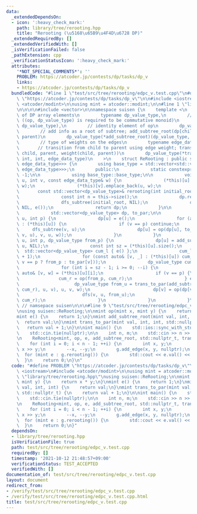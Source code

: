 ```yaml
---
data:
  _extendedDependsOn:
  - icon: ':heavy_check_mark:'
    path: library/tree/rerooting.hpp
    title: "Rerooting (\u5168\u65B9\u4F4D\u6728 DP)"
  _extendedRequiredBy: []
  _extendedVerifiedWith: []
  _isVerificationFailed: false
  _pathExtension: cpp
  _verificationStatusIcon: ':heavy_check_mark:'
  attributes:
    '*NOT_SPECIAL_COMMENTS*': ''
    PROBLEM: https://atcoder.jp/contests/dp/tasks/dp_v
    links:
    - https://atcoder.jp/contests/dp/tasks/dp_v
  bundledCode: "#line 1 \"test/src/tree/rerooting/edpc_v.test.cpp\"\n#define PROBLEM\
    \ \"https://atcoder.jp/contests/dp/tasks/dp_v\"\n\n#include <iostream>\n#include\
    \ <atcoder/modint>\n\nusing mint = atcoder::modint;\n\n#line 1 \"library/tree/rerooting.hpp\"\
    \n\n\n\n#include <vector>\n\nnamespace suisen {\n    template <\n        // type\
    \ of DP array elements\n        typename dp_value_type,\n        // merge children\
    \ ((op, dp_value_type) is required to be commutative monoid)\n        dp_value_type(*op)(dp_value_type,\
    \ dp_value_type),\n        // identity element of op\n        dp_value_type(*e)(),\n\
    \        // add info as a root of subtree; add_subtree_root(dp[child], child,\
    \ parent)\n        dp_value_type(*add_subtree_root)(dp_value_type, int, int),\n\
    \        // type of weights on the edges\n        typename edge_data_type,\n \
    \       // transition from child to parent using edge weight; trans_to_par(dp[child],\
    \ child, parent, weight(child, parent))\n        dp_value_type(*trans_to_par)(dp_value_type,\
    \ int, int, edge_data_type)\n    >\n    struct ReRooting : public std::vector<std::vector<std::pair<int,\
    \ edge_data_type>>> {\n        using base_type = std::vector<std::vector<std::pair<int,\
    \ edge_data_type>>>;\n        public:\n            static constexpr int NIL =\
    \ -1;\n\n            using base_type::base_type;\n\n            void add_edge(int\
    \ u, int v, const edge_data_type& w) {\n                (*this)[u].emplace_back(v,\
    \ w);\n                (*this)[v].emplace_back(u, w);\n            }\n\n     \
    \       const std::vector<dp_value_type>& rerooting(int initial_root = 0) {\n\
    \                const int n = this->size();\n                dp.resize(n), to_par.resize(n);\n\
    \                dfs_subtree(initial_root, NIL);\n                dfs(initial_root,\
    \ NIL, e());\n                return dp;\n            }\n\n        private:\n\
    \            std::vector<dp_value_type> dp, to_par;\n\n            void dfs_subtree(int\
    \ u, int p) {\n                dp[u] = e();\n                for (auto [v, w]\
    \ : (*this)[u]) {\n                    if (v == p) continue;\n               \
    \     dfs_subtree(v, u);\n                    dp[u] = op(dp[u], to_par[v] = trans_to_par(add_subtree_root(dp[v],\
    \ v, u), v, u, w));\n                }\n            }\n            void dfs(int\
    \ u, int p, dp_value_type from_p) {\n                dp[u] = add_subtree_root(dp[u],\
    \ u, NIL);\n                const int sz = (*this)[u].size();\n              \
    \  std::vector<dp_value_type> cum_l { e() };\n                cum_l.reserve(sz\
    \ + 1);\n                for (const auto& [v, _] : (*this)[u]) cum_l.push_back(op(cum_l.back(),\
    \ v == p ? from_p : to_par[v]));\n                dp_value_type cum_r = e();\n\
    \                for (int i = sz - 1; i >= 0; --i) {\n                    const\
    \ auto& [v, w] = (*this)[u][i];\n                    if (v == p) {\n         \
    \               cum_r = op(from_p, cum_r);\n                    } else {\n   \
    \                     dp_value_type from_u = trans_to_par(add_subtree_root(op(cum_l[i],\
    \ cum_r), u, v), u, v, w);\n                        dp[v] = op(dp[v], from_u);\n\
    \                        dfs(v, u, from_u);\n                        cum_r = op(to_par[v],\
    \ cum_r);\n                    }\n                }\n            }\n    };\n}\
    \ // namsepace suisen\n\n\n#line 9 \"test/src/tree/rerooting/edpc_v.test.cpp\"\
    \nusing suisen::ReRooting;\n\nmint op(mint x, mint y) {\n    return x * y;\n}\n\
    mint e() {\n    return 1;\n}\nmint add_subtree_root(mint val, int, int) {\n  \
    \  return val;\n}\nmint trans_to_par(mint val, int, int, std::nullptr_t) {\n \
    \   return val + 1;\n}\n\nint main() {\n    std::ios::sync_with_stdio(false);\n\
    \    std::cin.tie(nullptr);\n\n    int n, m;\n    std::cin >> n >> m;\n\n    mint::set_mod(m);\n\
    \n    ReRooting<mint, op, e, add_subtree_root, std::nullptr_t, trans_to_par> g(n);\n\
    \    for (int i = 0; i < n - 1; ++i) {\n        int x, y;\n        std::cin >>\
    \ x >> y;\n        --x, --y;\n        g.add_edge(x, y, nullptr);\n    }\n\n  \
    \  for (mint e : g.rerooting()) {\n        std::cout << e.val() << '\\n';\n  \
    \  }\n    return 0;\n}\n"
  code: "#define PROBLEM \"https://atcoder.jp/contests/dp/tasks/dp_v\"\n\n#include\
    \ <iostream>\n#include <atcoder/modint>\n\nusing mint = atcoder::modint;\n\n#include\
    \ \"library/tree/rerooting.hpp\"\nusing suisen::ReRooting;\n\nmint op(mint x,\
    \ mint y) {\n    return x * y;\n}\nmint e() {\n    return 1;\n}\nmint add_subtree_root(mint\
    \ val, int, int) {\n    return val;\n}\nmint trans_to_par(mint val, int, int,\
    \ std::nullptr_t) {\n    return val + 1;\n}\n\nint main() {\n    std::ios::sync_with_stdio(false);\n\
    \    std::cin.tie(nullptr);\n\n    int n, m;\n    std::cin >> n >> m;\n\n    mint::set_mod(m);\n\
    \n    ReRooting<mint, op, e, add_subtree_root, std::nullptr_t, trans_to_par> g(n);\n\
    \    for (int i = 0; i < n - 1; ++i) {\n        int x, y;\n        std::cin >>\
    \ x >> y;\n        --x, --y;\n        g.add_edge(x, y, nullptr);\n    }\n\n  \
    \  for (mint e : g.rerooting()) {\n        std::cout << e.val() << '\\n';\n  \
    \  }\n    return 0;\n}"
  dependsOn:
  - library/tree/rerooting.hpp
  isVerificationFile: true
  path: test/src/tree/rerooting/edpc_v.test.cpp
  requiredBy: []
  timestamp: '2021-10-12 21:48:57+09:00'
  verificationStatus: TEST_ACCEPTED
  verifiedWith: []
documentation_of: test/src/tree/rerooting/edpc_v.test.cpp
layout: document
redirect_from:
- /verify/test/src/tree/rerooting/edpc_v.test.cpp
- /verify/test/src/tree/rerooting/edpc_v.test.cpp.html
title: test/src/tree/rerooting/edpc_v.test.cpp
---
```

